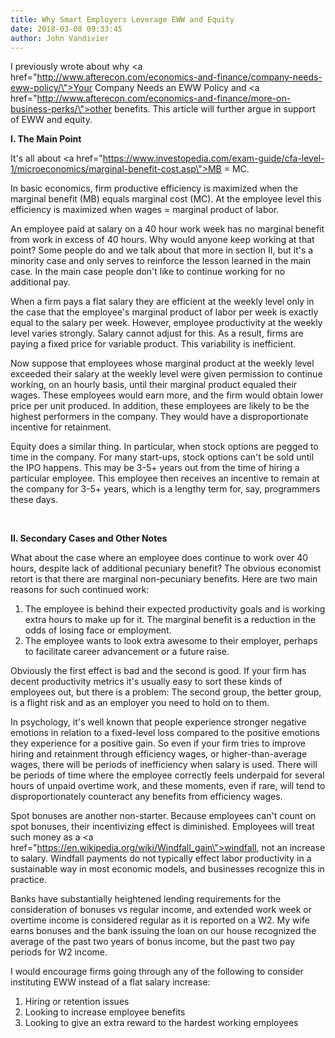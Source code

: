 ```yaml
---
title: Why Smart Employers Leverage EWW and Equity
date: 2018-03-08 09:33:45
author: John Vandivier
---
```




I previously wrote about why <a href=\"http://www.afterecon.com/economics-and-finance/company-needs-eww-policy/\">Your Company Needs an EWW Policy</a> and <a href=\"http://www.afterecon.com/economics-and-finance/more-on-business-perks/\">other benefits</a>. This article will further argue in support of EWW and equity.

<strong>I. The Main Point</strong>

It's all about <a href=\"https://www.investopedia.com/exam-guide/cfa-level-1/microeconomics/marginal-benefit-cost.asp\">MB = MC</a>.

In basic economics, firm productive efficiency is maximized when the marginal benefit (MB) equals marginal cost (MC). At the employee level this efficiency is maximized when wages = marginal product of labor.

An employee paid at salary on a 40 hour work week has no marginal benefit from work in excess of 40 hours. Why would anyone keep working at that point? Some people do and we talk about that more in section II, but it's a minority case and only serves to reinforce the lesson learned in the main case. In the main case people don't like to continue working for no additional pay.

When a firm pays a flat salary they are efficient at the weekly level only in the case that the employee's marginal product of labor per week is exactly equal to the salary per week. However, employee productivity at the weekly level varies strongly. Salary cannot adjust for this. As a result, firms are paying a fixed price for variable product. This variability is inefficient.

Now suppose that employees whose marginal product at the weekly level exceeded their salary at the weekly level were given permission to continue working, on an hourly basis, until their marginal product equaled their wages. These employees would earn more, and the firm would obtain lower price per unit produced. In addition, these employees are likely to be the highest performers in the company. They would have a disproportionate incentive for retainment.

Equity does a similar thing. In particular, when stock options are pegged to time in the company. For many start-ups, stock options can't be sold until the IPO happens. This may be 3-5+ years out from the time of hiring a particular employee. This employee then receives an incentive to remain at the company for 3-5+ years, which is a lengthy term for, say, programmers these days.

&nbsp;

<strong>II. Secondary Cases and Other Notes</strong>

What about the case where an employee does continue to work over 40 hours, despite lack of additional pecuniary benefit? The obvious economist retort is that there are marginal non-pecuniary benefits. Here are two main reasons for such continued work:
<ol>
 	<li>The employee is behind their expected productivity goals and is working extra hours to make up for it. The marginal benefit is a reduction in the odds of losing face or employment.</li>
 	<li>The employee wants to look extra awesome to their employer, perhaps to facilitate career advancement or a future raise.</li>
</ol>
Obviously the first effect is bad and the second is good. If your firm has decent productivity metrics it's usually easy to sort these kinds of employees out, but there is a problem: The second group, the better group, is a flight risk and as an employer you need to hold on to them.

In psychology, it's well known that people experience stronger negative emotions in relation to a fixed-level loss compared to the positive emotions they experience for a positive gain. So even if your firm tries to improve hiring and retainment through efficiency wages, or higher-than-average wages, there will be periods of inefficiency when salary is used. There will be periods of time where the employee correctly feels underpaid for several hours of unpaid overtime work, and these moments, even if rare, will tend to disproportionately counteract any benefits from efficiency wages.

Spot bonuses are another non-starter. Because employees can't count on spot bonuses, their incentivizing effect is diminished. Employees will treat such money as a <a href=\"https://en.wikipedia.org/wiki/Windfall_gain\">windfall</a>, not an increase to salary. Windfall payments do not typically effect labor productivity in a sustainable way in most economic models, and businesses recognize this in practice.

Banks have substantially heightened lending requirements for the consideration of bonuses vs regular income, and extended work week or overtime income is considered regular as it is reported on a W2. My wife earns bonuses and the bank issuing the loan on our house recognized the average of the past two years of bonus income, but the past two pay periods for W2 income.

I would encourage firms going through any of the following to consider instituting EWW instead of a flat salary increase:
<ol>
 	<li>Hiring or retention issues</li>
 	<li>Looking to increase employee benefits</li>
 	<li>Looking to give an extra reward to the hardest working employees</li>
</ol>